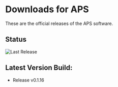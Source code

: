 # Downloads for APS

These are the official releases of the APS software.

## Status

![Last Release](https://github.com/IORoot/AdvancedPropertySearch/actions/workflows/release.yaml/badge.svg)

## Latest Version Build:

- Release v0.1.16